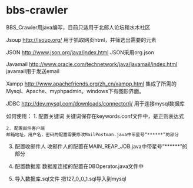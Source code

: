 bbs-crawler
===========

BBS_Crawler用java编写，目前只适用于北邮人论坛和水木社区

Jsoup http://jsoup.org/
	用于抓取网页html，并筛选出需要的元素
	
JSON http://www.json.org/java/index.html
	JSON采用org.json
	
Javamail http://www.oracle.com/technetwork/java/javamail/index.html 
	javamail用于发送email
	
Xampp http://www.apachefriends.org/zh_cn/xampp.html
	集成了所需的Mysql、Apache、myphpadmin。windows下有图形界面。
	
JDBC http://dev.mysql.com/downloads/connector/j/
	用于连接mysql数据库
	

如何使用：
	1. 配置关键词
    关键词保存在keywords.conf文件中，是正则表达式
	   
	2. 配置邮件客户端
    邮箱地址，用户名，密码的配置需要修改MailPostman.java中带星号“******”的部分
    
  3. 配置收邮件人
    收邮件人的配置在MAIN_REAP_JOB.java中带星号“******”的部分
    
  4. 配置数据库
    数据库连接的配置在DBOperator.java文件中
    
  5. 导入数据库.sql文件
    把127_0_0_1.sql导入到mysql
